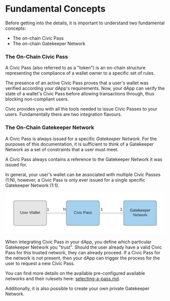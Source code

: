 # Fundamental Concepts

Before getting into the details, it is important to understand two fundamental concepts:

* The on-chain Civic Pass
* The on-chain Gatekeeper Network

### The On-Chain Civic Pass

A Civic Pass (also referred to as a "token") is an on-chain structure representing the compliance of a wallet owner to a specific set of rules.&#x20;

The presence of an active Civic Pass proves that a user's wallet was verified according your dApp's requirements. Now, your dApp can verify the state of a wallet's Civic Pass before allowing transactions through, thus blocking non-compliant users.

Civic provides you with all the tools needed to issue Civic Passes to your users. Fundamentally there are two integration flavours.

### The On-Chain Gatekeeper Network

A Civic Pass is always issued for a specific _Gatekeeper Network._ For the purposes of this documentation, it is sufficient to think of a Gatekeeper Network as a set of constraints that a user must meet.&#x20;

A Civic Pass always contains a reference to the Gatekeeper Network it was issued for.

In general, your user's wallet can be associated with multiple Civic Passes (1:N), however, a Civic Pass is only ever issued for a single specific Gatekeeper Network (1:1).

![](<../../.gitbook/assets/image (1) (1) (1) (1) (1) (1).png>)

When integrating Civic Pass in your dApp, you define which particular Gatekeeper Network you "trust". Should the user already have a valid Civic Pass for this trusted network, they can already proceed. If a Civic Pass for the network is not present, then your dApp can trigger the process for the user to request a new Civic Pass.

You can find more details on the available pre-configured available networks and their rulesets here: [selecting-a-pass.md](../integration-guide/turnkey-integration/selecting-a-pass.md "mention").

Additionally, it is also possible to create your own private Gatekeeper Network.
